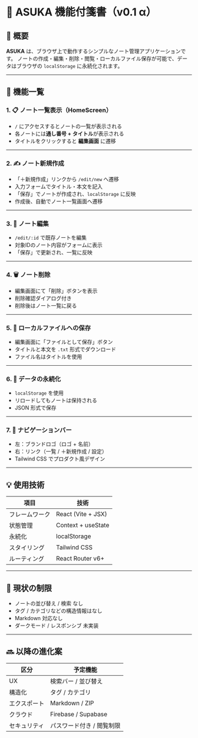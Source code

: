 # 📘 ASUKA 機能付箋書（v0.1 α）

## 🧭 概要

**ASUKA** は、ブラウザ上で動作するシンプルなノート管理アプリケーションです。
ノートの作成・編集・削除・閲覧・ローカルファイル保存が可能で、データはブラウザの `localStorage` に永続化されます。

---

## 🔧 機能一覧

### 1. 📋 ノート一覧表示（HomeScreen）
- `/` にアクセスするとノートの一覧が表示される
- 各ノートには**通し番号 + タイトル**が表示される
- タイトルをクリックすると **編集画面** に遷移

---

### 2. ✍️ ノート新規作成
- 「＋新規作成」リンクから `/edit/new` へ遷移
- 入力フォームでタイトル・本文を記入
- 「保存」でノートが作成され、`localStorage` に反映
- 作成後、自動でノート一覧画面へ遷移

---

### 3. 🧠 ノート編集
- `/edit/:id` で既存ノートを編集
- 対象IDのノート内容がフォームに表示
- 「保存」で更新され、一覧に反映

---

### 4. 🗑 ノート削除
- 編集画面にて「削除」ボタンを表示
- 削除確認ダイアログ付き
- 削除後はノート一覧に戻る

---

### 5. 📀 ローカルファイルへの保存
- 編集画面に「ファイルとして保存」ボタン
- タイトルと本文を `.txt` 形式でダウンロード
- ファイル名はタイトルを使用

---

### 6. 💽 データの永続化
- `localStorage` を使用
- リロードしてもノートは保持される
- JSON 形式で保存

---

### 7. 🧱 ナビゲーションバー
- 左：ブランドロゴ（ロゴ + 名前）
- 右：リンク（一覧 / ＋新規作成 / 設定）
- Tailwind CSS でプロダクト風デザイン

---

## 💡 使用技術

| 項目 | 技術 |
|--------|--------|
| フレームワーク | React (Vite + JSX) |
| 状態管理 | Context + useState |
| 永続化 | localStorage |
| スタイリング | Tailwind CSS |
| ルーティング | React Router v6+ |

---

## 🧪 現状の制限

- ノートの並び替え / 検索 なし
- タグ / カテゴリなどの構造情報はなし
- Markdown 対応なし
- ダークモード / レスポンシブ 未実装

---

## 🔜 以降の進化案

| 区分 | 予定機能 |
|--------|-------------|
| UX | 検索バー / 並び替え |
| 構造化 | タグ / カテゴリ |
| エクスポート | Markdown / ZIP |
| クラウド | Firebase / Supabase |
| セキュリティ | パスワード付き / 閲覧制限 |

